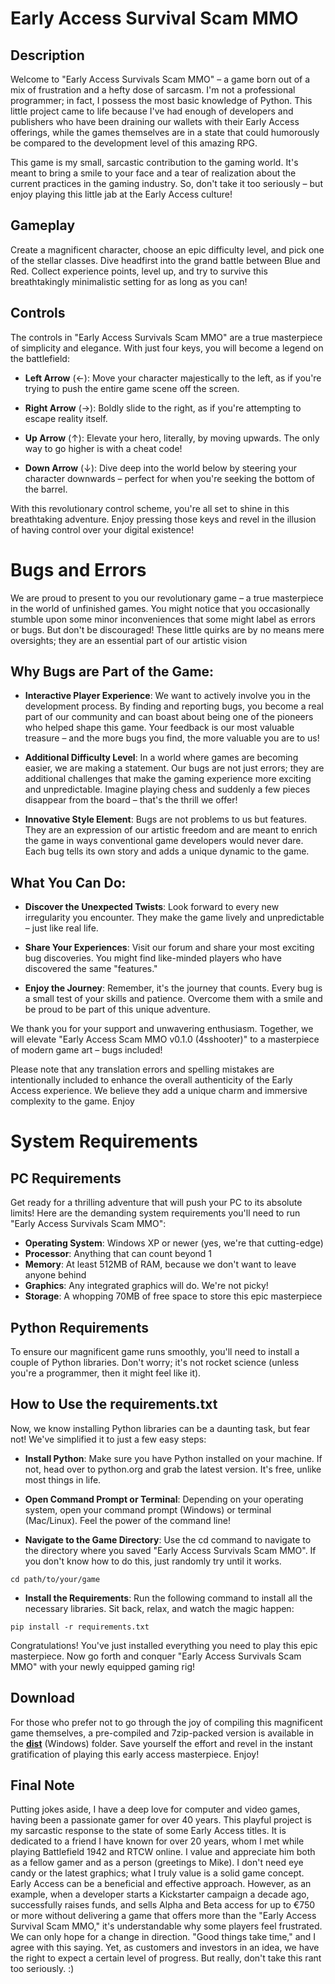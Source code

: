 # Early Access Survival Scam MMO

## Description
Welcome to "Early Access Survivals Scam MMO" – a game born out of a mix of frustration and a hefty dose of sarcasm. I'm not a professional programmer; in fact, I possess the most basic knowledge of Python. This little project came to life because I've had enough of developers and publishers who have been draining our wallets with their Early Access offerings, while the games themselves are in a state that could humorously be compared to the development level of this amazing RPG.

This game is my small, sarcastic contribution to the gaming world. It's meant to bring a smile to your face and a tear of realization about the current practices in the gaming industry. So, don't take it too seriously – but enjoy playing this little jab at the Early Access culture!

## Gameplay
Create a magnificent character, choose an epic difficulty level, and pick one of the stellar classes. Dive headfirst into the grand battle between Blue and Red. Collect experience points, level up, and try to survive this breathtakingly minimalistic setting for as long as you can!

## Controls
The controls in "Early Access Survivals Scam MMO" are a true masterpiece of simplicity and elegance. With just four keys, you will become a legend on the battlefield:

- **Left Arrow** (←):
Move your character majestically to the left, as if you're trying to push the entire game scene off the screen.

- **Right Arrow** (→):
Boldly slide to the right, as if you're attempting to escape reality itself.

- **Up Arrow** (↑):
Elevate your hero, literally, by moving upwards. The only way to go higher is with a cheat code!

- **Down Arrow** (↓):
Dive deep into the world below by steering your character downwards – perfect for when you're seeking the bottom of the barrel.

With this revolutionary control scheme, you're all set to shine in this breathtaking adventure. Enjoy pressing those keys and revel in the illusion of having control over your digital existence!


# Bugs and Errors
We are proud to present to you our revolutionary game – a true masterpiece in the world of unfinished games. You might notice that you occasionally stumble upon some minor inconveniences that some might label as errors or bugs. But don't be discouraged! These little quirks are by no means mere oversights; they are an essential part of our artistic vision

## **Why Bugs are Part of the Game**:

- **Interactive Player Experience**: We want to actively involve you in the development process. By finding and reporting bugs, you become a real part of our community and can boast about being one of the pioneers who helped shape this game. Your feedback is our most valuable treasure – and the more bugs you find, the more valuable you are to us!

- **Additional Difficulty Level**: In a world where games are becoming easier, we are making a statement. Our bugs are not just errors; they are additional challenges that make the gaming experience more exciting and unpredictable. Imagine playing chess and suddenly a few pieces disappear from the board – that's the thrill we offer!

- **Innovative Style Element**: Bugs are not problems to us but features. They are an expression of our artistic freedom and are meant to enrich the game in ways conventional game developers would never dare. Each bug tells its own story and adds a unique dynamic to the game.

## **What You Can Do**:

- **Discover the Unexpected Twists**: Look forward to every new irregularity you encounter. They make the game lively and unpredictable – just like real life.

- **Share Your Experiences**: Visit our forum and share your most exciting bug discoveries. You might find like-minded players who have discovered the same "features."

- **Enjoy the Journey**: Remember, it's the journey that counts. Every bug is a small test of your skills and patience. Overcome them with a smile and be proud to be part of this unique adventure.

We thank you for your support and unwavering enthusiasm. Together, we will elevate "Early Access Scam MMO v0.1.0 (4sshooter)" to a masterpiece of modern game art – bugs included!

Please note that any translation errors and spelling mistakes are intentionally included to enhance the overall authenticity of the Early Access experience. We believe they add a unique charm and immersive complexity to the game. Enjoy

# System Requirements

## PC Requirements
Get ready for a thrilling adventure that will push your PC to its absolute limits! Here are the demanding system requirements you'll need to run "Early Access Survivals Scam MMO":

- **Operating System**: Windows XP or newer (yes, we're that cutting-edge)
- **Processor**: Anything that can count beyond 1
- **Memory**: At least 512MB of RAM, because we don't want to leave anyone behind
- **Graphics**: Any integrated graphics will do. We're not picky!
- **Storage**: A whopping 70MB of free space to store this epic masterpiece

## Python Requirements
To ensure our magnificent game runs smoothly, you'll need to install a couple of Python libraries. Don't worry; it's not rocket science (unless you're a programmer, then it might feel like it).

## How to Use the requirements.txt
Now, we know installing Python libraries can be a daunting task, but fear not! We've simplified it to just a few easy steps:

- **Install Python**: Make sure you have Python installed on your machine. If not, head over to python.org and grab the latest version. It's free, unlike most things in life.

- **Open Command Prompt or Terminal**: Depending on your operating system, open your command prompt (Windows) or terminal (Mac/Linux). Feel the power of the command line!

- **Navigate to the Game Directory**: Use the cd command to navigate to the directory where you saved "Early Access Survivals Scam MMO". If you don't know how to do this, just randomly try until it works.

```
cd path/to/your/game
```

- **Install the Requirements**: Run the following command to install all the necessary libraries. Sit back, relax, and watch the magic happen:

```
pip install -r requirements.txt
```

Congratulations! You've just installed everything you need to play this epic masterpiece. Now go forth and conquer "Early Access Survivals Scam MMO" with your newly equipped gaming rig!

## Download
For those who prefer not to go through the joy of compiling this magnificent game themselves, a pre-compiled and 7zip-packed version is available in the **[dist](https://github.com/ot2i7ba/EASurvival/releases)** (Windows) folder. Save yourself the effort and revel in the instant gratification of playing this early access masterpiece. Enjoy!

## Final Note
Putting jokes aside, I have a deep love for computer and video games, having been a passionate gamer for over 40 years. This playful project is my sarcastic response to the state of some Early Access titles. It is dedicated to a friend I have known for over 20 years, whom I met while playing Battlefield 1942 and RTCW online. I value and appreciate him both as a fellow gamer and as a person (greetings to Mike). I don't need eye candy or the latest graphics; what I truly value is a solid game concept. Early Access can be a beneficial and effective approach. However, as an example, when a developer starts a Kickstarter campaign a decade ago, successfully raises funds, and sells Alpha and Beta access for up to €750 or more without delivering a game that offers more than the "Early Access Survival Scam MMO," it's understandable why some players feel frustrated. We can only hope for a change in direction. "Good things take time," and I agree with this saying. Yet, as customers and investors in an idea, we have the right to expect a certain level of progress. But really, don't take this rant too seriously. :)

